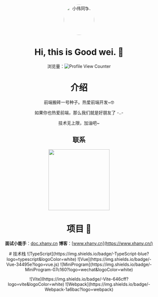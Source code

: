 <div align=center>

<img alt="小伟同学." style="border-radius:50%;" src="https://q1.qlogo.cn/g?b=qq&nk=14929804&s=100" width=100 />

# Hi, this is Good wei. :wave:


浏览量：![Profile View Counter](https://komarev.com/ghpvc/?username=linsxw)
 
# 介绍
 
 <div>
  <p>前端搬砖一号种子。热爱前端开发~🤓</p>
  <p>如果你也热爱前端，那么我们就是好朋友了 -..- </p>
  <p>技术无上限，加油吧~</p>
 </div>

## 联系
 
<img src="https://pic1.xuehuaimg.com/proxy/https://cdn.jsdelivr.net/gh/linsxw/doc-images/img/202205281856155.jpg" width="200">

 
# 项目 🎉
 **面试小能手**：[doc.xhany.cn](https://doc.xhany.cn/)
 **博客**：[www.xhany.cn](https://www.xhany.cn/)
 
<p>
# 技术栈
![TypeScript](https://img.shields.io/badge/-TypeScript-blue?logo=typescript&logoColor=white)
![Vue](https://img.shields.io/badge/-Vue-34495e?logo=vue.js)
![MiniProgram](https://img.shields.io/badge/-MiniProgram-07c160?logo=wechat&logoColor=white)
</p>

 
<p>
![Vite](https://img.shields.io/badge/-Vite-646cff?logo=vite&logoColor=white)
![Webpack](https://img.shields.io/badge/-Webpack-1a6bac?logo=webpack)
</p>
 
 
</div>
